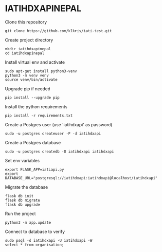 # IATIHDXAPINEPAL

Clone this repository
```
git clone https://github.com/klkris/iati-test.git
```

Create project directory
```
mkdir iatihdxapinepal
cd iatihdxapinepal
```

Install virtual env and activate 
```
sudo apt-get install python3-venv
python3 -m venv venv
source venv/bin/activate
```

Upgrade pip if needed
```
pip install --upgrade pip
```

Install the python requirements 
```
pip install -r requirements.txt
```

Create a Postgres user (use 'iatihdxapi' as password)
```
sudo -u postgres createuser -P -d iatihdxapi
```

Create a Postgres database
```
sudo -u postgres createdb -O iatihdxapi iatihdxapi
```

Set env variables
```
export FLASK_APP=iatiapi.py
export DATABASE_URL="postgresql://iatihdxapi:iatihdxapi@localhost/iatihdxapi"
```

Migrate the database
```
flask db init
flask db migrate
flask db upgrade
```

Run the project
```
python3 -m app.update
```

Connect to database to verify
```
sudo psql -d iatihdxapi -U iatihdxapi -W
select * from organisation;
```
